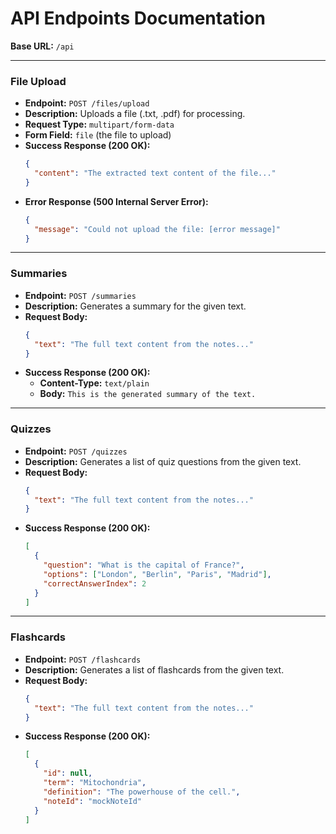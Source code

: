 # API Endpoints Documentation

**Base URL:** `/api`

---

### File Upload

-   **Endpoint:** `POST /files/upload`
-   **Description:** Uploads a file (.txt, .pdf) for processing.
-   **Request Type:** `multipart/form-data`
-   **Form Field:** `file` (the file to upload)
-   **Success Response (200 OK):**
    ```json
    {
      "content": "The extracted text content of the file..."
    }
    ```
-   **Error Response (500 Internal Server Error):**
    ```json
    {
      "message": "Could not upload the file: [error message]"
    }
    ```

---

### Summaries

-   **Endpoint:** `POST /summaries`
-   **Description:** Generates a summary for the given text.
-   **Request Body:**
    ```json
    {
      "text": "The full text content from the notes..."
    }
    ```
-   **Success Response (200 OK):**
    -   **Content-Type:** `text/plain`
    -   **Body:** `This is the generated summary of the text.`

---

### Quizzes

-   **Endpoint:** `POST /quizzes`
-   **Description:** Generates a list of quiz questions from the given text.
-   **Request Body:**
    ```json
    {
      "text": "The full text content from the notes..."
    }
    ```
-   **Success Response (200 OK):**
    ```json
    [
      {
        "question": "What is the capital of France?",
        "options": ["London", "Berlin", "Paris", "Madrid"],
        "correctAnswerIndex": 2
      }
    ]
    ```

---

### Flashcards

-   **Endpoint:** `POST /flashcards`
-   **Description:** Generates a list of flashcards from the given text.
-   **Request Body:**
    ```json
    {
      "text": "The full text content from the notes..."
    }
    ```
-   **Success Response (200 OK):**
    ```json
    [
      {
        "id": null,
        "term": "Mitochondria",
        "definition": "The powerhouse of the cell.",
        "noteId": "mockNoteId"
      }
    ]
    ```